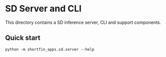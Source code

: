 # SD Server and CLI

This directory contains a SD inference server, CLI and support components.


## Quick start

```
python -m shortfin_apps.sd.server --help
```
